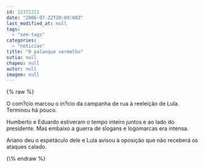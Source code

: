 ```yaml
---
id: 12372211
date: "2006-07-22T20:09:00Z"
last_modified_at: null
tags:
  - "sem-tags"
categories:
  - "noticias"
title: "O palanque vermelho"
sutia: null
chapeu: null
autor: null
imagem: null
---
```

{\% raw %}
<p><P>O com?cio marcou o in?cio da campanha de rua à reeleição de Lula. Terminou há pouco.</P></p>
<p><P>Humberto e Eduardo estiveram o tempo inteiro juntos e ao lado do presidente. Mas embaixo a guerra de slogans e logomarcas era intensa.</P></p>
<p><P>Ariano deu o espetáculo dele e Lula avisou à oposição que não receberá os ataques calado.</P> </p>
{\% endraw %}